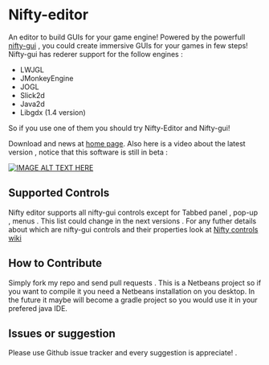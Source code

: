 Nifty-editor
===========

An editor to build GUIs for your game engine! Powered by the powerfull [nifty-gui](http://nifty-gui.lessvoid.com/) , you could create immersive GUIs for your games in few steps! 
Nifty-gui has rederer support for the follow engines :

* LWJGL
* JMonkeyEngine
* JOGL
* Slick2d
* Java2d
* Libgdx (1.4 version)

So if you use one of them you should try Nifty-Editor and Nifty-gui! 

Download and news at [home page](http://niftyeditor.it/). Also here is a video about the latest version , notice that this software is still in beta :

[![IMAGE ALT TEXT HERE](http://img.youtube.com/vi/B3Y3UdEbIRQ/0.jpg)](http://www.youtube.com/watch?v=B3Y3UdEbIRQ)

## Supported Controls

Nifty editor supports all nifty-gui controls except for Tabbed panel , pop-up , menus . This list could change in the next versions . For any futher details about which are nifty-gui controls and their properties look at [Nifty controls wiki ](https://github.com/void256/nifty-gui/wiki)

## How to Contribute

Simply fork my repo and send pull requests . This is a Netbeans project so if you want to compile it you need a Netbeans installation on you desktop. In the future it maybe will become a gradle project so you would use it in your prefered java IDE.

## Issues or suggestion

Please use Github issue tracker and every suggestion is appreciate! . 
